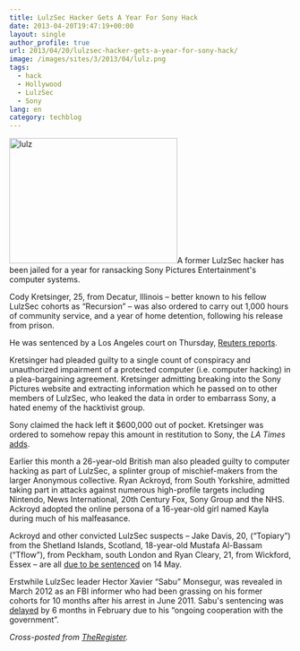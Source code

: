 ```yaml
---
title: LulzSec Hacker Gets A Year For Sony Hack
date: 2013-04-20T19:47:19+00:00
layout: single
author_profile: true
url: 2013/04/20/lulzsec-hacker-gets-a-year-for-sony-hack/
image: /images/sites/3/2013/04/lulz.png
tags:
  - hack
  - Hollywood
  - LulzSec
  - Sony
lang: en
category: techblog
---
```

[<img class="alignright size-medium wp-image-6503" alt="lulz" src="/images/2013/04/lulz-300x224.png" width="300" height="224" srcset="/images/sites/3/2013/04/lulz-300x224.png 300w, /images/sites/3/2013/04/lulz.png 437w" sizes="(max-width: 300px) 100vw, 300px" />](/images/2013/04/lulz.png)A former LulzSec hacker has been jailed for a year for ransacking Sony Pictures Entertainment's computer systems.

Cody Kretsinger, 25, from Decatur, Illinois &#8211; better known to his fellow LulzSec cohorts as &#8220;Recursion&#8221; &#8211; was also ordered to carry out 1,000 hours of community service, and a year of home detention, following his release from prison.

He was sentenced by a Los Angeles court on Thursday, <a href="http://www.reuters.com/article/2013/04/18/us-usa-lulzsec-hacker-idUSBRE93H10K20130418" target="_blank">Reuters reports</a>.

Kretsinger had pleaded guilty to a single count of conspiracy and unauthorized impairment of a protected computer (i.e. computer hacking) in a plea-bargaining agreement. Kretsinger admitting breaking into the Sony Pictures website and extracting information which he passed on to other members of LulzSec, who leaked the data in order to embarrass Sony, a hated enemy of the hacktivist group.

Sony claimed the hack left it $600,000 out of pocket. Kretsinger was ordered to somehow repay this amount in restitution to Sony, the _LA Times_ <a href="http://www.latimes.com/business/technology/la-fi-tn-lulzsec-hacker-year-sentence-20130418,0,4727623.story" target="_blank">adds</a>.

Earlier this month a 26-year-old British man also pleaded guilty to computer hacking as part of LulzSec, a splinter group of mischief-makers from the larger Anonymous collective. Ryan Ackroyd, from South Yorkshire, admitted taking part in attacks against numerous high-profile targets including Nintendo, News International, 20th Century Fox, Sony Group and the NHS. Ackroyd adopted the online persona of a 16-year-old girl named Kayla during much of his malfeasance.

Ackroyd and other convicted LulzSec suspects &#8211; Jake Davis, 20, (&#8220;Topiary&#8221;) from the Shetland Islands, Scotland, 18-year-old Mustafa Al-Bassam (&#8220;Tflow&#8221;), from Peckham, south London and Ryan Cleary, 21, from Wickford, Essex &#8211; are all <a href="http://www.guardian.co.uk/technology/2013/apr/09/lulzec-hacktivists-plead-guilty-cyberattacks" target="_blank">due to be sentenced</a> on 14 May.

Erstwhile LulzSec leader Hector Xavier &#8220;Sabu&#8221; Monsegur, was revealed in March 2012 as an FBI informer who had been grassing on his former cohorts for 10 months after his arrest in June 2011. Sabu's sentencing was <a href="http://rt.com/usa/lulzsec-snitch-sabu-sentencing-288/" target="_blank">delayed</a> by 6 months in February due to his &#8220;ongoing cooperation with the government&#8221;.

_Cross-posted from <a href="http://www.theregister.co.uk/2013/04/19/lulzsec_sony_hack_sentencing/" target="_blank">TheRegister</a>._